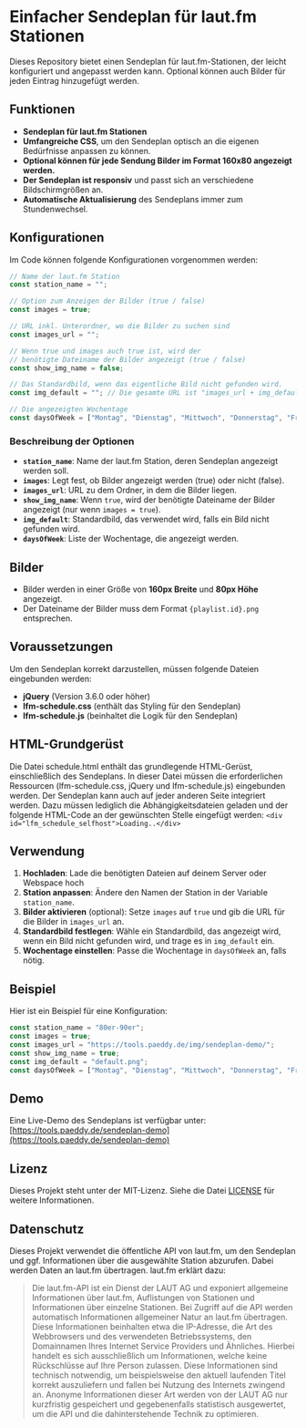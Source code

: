 # Einfacher Sendeplan für laut.fm Stationen

Dieses Repository bietet einen Sendeplan für laut.fm-Stationen, der leicht konfiguriert und angepasst werden kann.
Optional können auch Bilder für jeden Eintrag hinzugefügt werden.

## Funktionen
- **Sendeplan für laut.fm Stationen**
- **Umfangreiche CSS**, um den Sendeplan optisch an die eigenen Bedürfnisse anpassen zu können.
- **Optional können für jede Sendung Bilder im Format 160x80 angezeigt werden.**
- **Der Sendeplan ist responsiv** und passt sich an verschiedene Bildschirmgrößen an.
- **Automatische Aktualisierung** des Sendeplans immer zum Stundenwechsel.

## Konfigurationen
Im Code können folgende Konfigurationen vorgenommen werden:

```javascript
// Name der laut.fm Station
const station_name = "";

// Option zum Anzeigen der Bilder (true / false)
const images = true;

// URL inkl. Unterordner, wo die Bilder zu suchen sind
const images_url = "";

// Wenn true und images auch true ist, wird der
// benötigte Dateiname der Bilder angezeigt (true / false)
const show_img_name = false;

// Das Standardbild, wenn das eigentliche Bild nicht gefunden wird.
const img_default = ""; // Die gesamte URL ist "images_url + img_default"

// Die angezeigten Wochentage
const daysOfWeek = ["Montag", "Dienstag", "Mittwoch", "Donnerstag", "Freitag", "Samstag", "Sonntag"];
```

### Beschreibung der Optionen
- **`station_name`**: Name der laut.fm Station, deren Sendeplan angezeigt werden soll.
- **`images`**: Legt fest, ob Bilder angezeigt werden (true) oder nicht (false).
- **`images_url`**: URL zu dem Ordner, in dem die Bilder liegen.
- **`show_img_name`**: Wenn `true`, wird der benötigte Dateiname der Bilder angezeigt (nur wenn `images = true`).
- **`img_default`**: Standardbild, das verwendet wird, falls ein Bild nicht gefunden wird.
- **`daysOfWeek`**: Liste der Wochentage, die angezeigt werden.

## Bilder
- Bilder werden in einer Größe von **160px Breite** und **80px Höhe** angezeigt.
- Der Dateiname der Bilder muss dem Format `{playlist.id}.png` entsprechen.

## Voraussetzungen
Um den Sendeplan korrekt darzustellen, müssen folgende Dateien eingebunden werden:
- **jQuery** (Version 3.6.0 oder höher)
- **lfm-schedule.css** (enthält das Styling für den Sendeplan)
- **lfm-schedule.js** (beinhaltet die Logik für den Sendeplan)

## HTML-Grundgerüst
Die Datei schedule.html enthält das grundlegende HTML-Gerüst, einschließlich des Sendeplans. In dieser Datei müssen die erforderlichen Ressourcen (lfm-schedule.css, jQuery und lfm-schedule.js) eingebunden werden.
Der Sendeplan kann auch auf jeder anderen Seite integriert werden. Dazu müssen lediglich die Abhängigkeitsdateien geladen und der folgende HTML-Code an der gewünschten Stelle eingefügt werden:
`<div id="lfm_schedule_selfhost">Loading..</div>`

## Verwendung
1. **Hochladen**: Lade die benötigten Dateien auf deinem Server oder Webspace hoch
1. **Station anpassen**: Ändere den Namen der Station in der Variable `station_name`.
2. **Bilder aktivieren** (optional): Setze `images` auf `true` und gib die URL für die Bilder in `images_url` an.
3. **Standardbild festlegen**: Wähle ein Standardbild, das angezeigt wird, wenn ein Bild nicht gefunden wird, und trage es in `img_default` ein.
4. **Wochentage einstellen**: Passe die Wochentage in `daysOfWeek` an, falls nötig.

## Beispiel
Hier ist ein Beispiel für eine Konfiguration:

```javascript
const station_name = "80er-90er";
const images = true;
const images_url = "https://tools.paeddy.de/img/sendeplan-demo/";
const show_img_name = true;
const img_default = "default.png";
const daysOfWeek = ["Montag", "Dienstag", "Mittwoch", "Donnerstag", "Freitag"];
```

## Demo
Eine Live-Demo des Sendeplans ist verfügbar unter:
[https://tools.paeddy.de/sendeplan-demo](https://tools.paeddy.de/sendeplan-demo)

## Lizenz
Dieses Projekt steht unter der MIT-Lizenz. Siehe die Datei [LICENSE](LICENSE) für weitere Informationen.

## Datenschutz
Dieses Projekt verwendet die öffentliche API von laut.fm, um den Sendeplan und ggf. Informationen über die ausgewählte Station abzurufen. Dabei werden Daten an laut.fm übertragen. laut.fm erklärt dazu:

> Die laut.fm-API ist ein Dienst der LAUT AG und exponiert allgemeine Informationen über laut.fm, Auflistungen von Stationen und Informationen über einzelne Stationen. Bei Zugriff auf die API werden automatisch Informationen allgemeiner Natur an laut.fm übertragen. Diese Informationen beinhalten etwa die IP-Adresse, die Art des Webbrowsers und des verwendeten Betriebssystems, den Domainnamen Ihres Internet Service Providers und Ähnliches. Hierbei handelt es sich ausschließlich um Informationen, welche keine Rückschlüsse auf Ihre Person zulassen. Diese Informationen sind technisch notwendig, um beispielsweise den aktuell laufenden Titel korrekt auszuliefern und fallen bei Nutzung des Internets zwingend an. Anonyme Informationen dieser Art werden von der LAUT AG nur kurzfristig gespeichert und gegebenenfalls statistisch ausgewertet, um die API und die dahinterstehende Technik zu optimieren.

